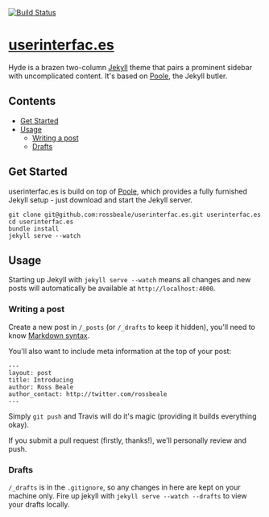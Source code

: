 [![Build Status](https://travis-ci.org/rossbeale/userinterfac.es.svg?branch=master)](https://travis-ci.org/rossbeale/userinterfac.es)

# [userinterfac.es](http://userinterfac.es)

Hyde is a brazen two-column [Jekyll](http://jekyllrb.com) theme that pairs a prominent sidebar with uncomplicated content. It's based on [Poole](http://getpoole.com), the Jekyll butler.

## Contents

- [Get Started](#get-started)
- [Usage](#usage)
  - [Writing a post](#writing-a-post)
  - [Drafts](#drafts)

## Get Started

userinterfac.es is build on top of [Poole](https://github.com/poole/poole), which provides a fully furnished Jekyll setup - just download and start the Jekyll server.

```
git clone git@github.com:rossbeale/userinterfac.es.git userinterfac.es
cd userinterfac.es
bundle install
jekyll serve --watch
```

## Usage

Starting up Jekyll with ```jekyll serve --watch``` means all changes and new posts will automatically be available at ```http://localhost:4000```.

### Writing a post

Create a new post in ```/_posts``` (or ```/_drafts``` to keep it hidden), you'll need to know [Markdown syntax](https://github.com/adam-p/markdown-here/wiki/Markdown-Cheatsheet).

You'll also want to include meta information at the top of your post:

```
---
layout: post
title: Introducing
author: Ross Beale
author_contact: http://twitter.com/rossbeale
---
```

Simply ```git push``` and Travis will do it's magic (providing it builds everything okay).

If you submit a pull request (firstly, thanks!), we'll personally review and push.

### Drafts

```/_drafts``` is in the ```.gitignore```, so any changes in here are kept on your machine only.  Fire up jekyll with ```jekyll serve --watch --drafts``` to view your drafts locally.